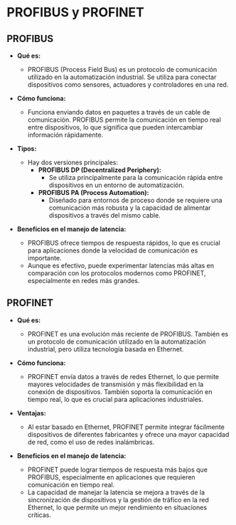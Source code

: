 # PROFIBUS y PROFINET

## PROFIBUS
- **Qué es:** 
  - PROFIBUS (Process Field Bus) es un protocolo de comunicación utilizado en la automatización industrial. Se utiliza para conectar dispositivos como sensores, actuadores y controladores en una red.

- **Cómo funciona:** 
  - Funciona enviando datos en paquetes a través de un cable de comunicación. PROFIBUS permite la comunicación en tiempo real entre dispositivos, lo que significa que pueden intercambiar información rápidamente.

- **Tipos:** 
  - Hay dos versiones principales:
    - **PROFIBUS DP (Decentralized Periphery):** 
      - Se utiliza principalmente para la comunicación rápida entre dispositivos en un entorno de automatización.
    - **PROFIBUS PA (Process Automation):** 
      - Diseñado para entornos de proceso donde se requiere una comunicación más robusta y la capacidad de alimentar dispositivos a través del mismo cable.

- **Beneficios en el manejo de latencia:**
  - PROFIBUS ofrece tiempos de respuesta rápidos, lo que es crucial para aplicaciones donde la velocidad de comunicación es importante.
  - Aunque es efectivo, puede experimentar latencias más altas en comparación con los protocolos modernos como PROFINET, especialmente en redes más grandes.

## PROFINET
- **Qué es:** 
  - PROFINET es una evolución más reciente de PROFIBUS. También es un protocolo de comunicación utilizado en la automatización industrial, pero utiliza tecnología basada en Ethernet.

- **Cómo funciona:** 
  - PROFINET envía datos a través de redes Ethernet, lo que permite mayores velocidades de transmisión y más flexibilidad en la conexión de dispositivos. También soporta la comunicación en tiempo real, lo que es crucial para aplicaciones industriales.

- **Ventajas:** 
  - Al estar basado en Ethernet, PROFINET permite integrar fácilmente dispositivos de diferentes fabricantes y ofrece una mayor capacidad de red, como el uso de redes inalámbricas.

- **Beneficios en el manejo de latencia:**
  - PROFINET puede lograr tiempos de respuesta más bajos que PROFIBUS, especialmente en aplicaciones que requieren comunicación en tiempo real.
  - La capacidad de manejar la latencia se mejora a través de la sincronización de dispositivos y la gestión de tráfico en la red Ethernet, lo que permite un mejor rendimiento en situaciones críticas.

